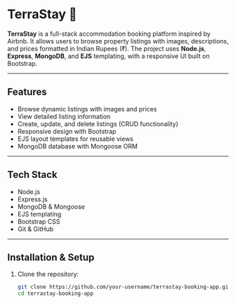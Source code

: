 # TerraStay 🏡

**TerraStay** is a full-stack accommodation booking platform inspired by Airbnb. It allows users to browse property listings with images, descriptions, and prices formatted in Indian Rupees (₹). The project uses **Node.js**, **Express**, **MongoDB**, and **EJS** templating, with a responsive UI built on Bootstrap.

---

## Features

- Browse dynamic listings with images and prices  
- View detailed listing information  
- Create, update, and delete listings (CRUD functionality)  
- Responsive design with Bootstrap  
- EJS layout templates for reusable views  
- MongoDB database with Mongoose ORM  

---

## Tech Stack

- Node.js  
- Express.js  
- MongoDB & Mongoose  
- EJS templating  
- Bootstrap CSS  
- Git & GitHub  

---

## Installation & Setup

1. Clone the repository:

   ```bash
   git clone https://github.com/your-username/terrastay-booking-app.git
   cd terrastay-booking-app
